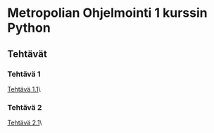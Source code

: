 # Metropolian Ohjelmointi 1 kurssin Python
## Tehtävät
### Tehtävä 1
[Tehtävä 1.1](<Tehtävä 1/Tehtävä1_1.py>)\
### Tehtävä 2
[Tehtävä 2.1](Teht1/Nimi.py)\

